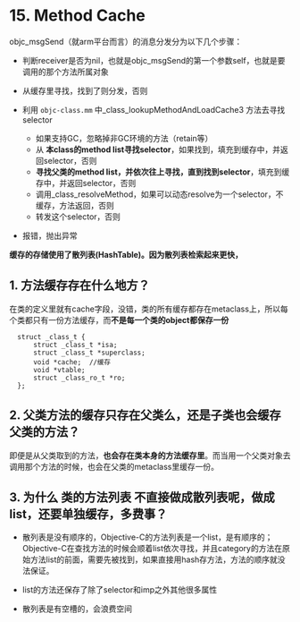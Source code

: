 #  15. Method Cache

objc_msgSend（就arm平台而言）的消息分发分为以下几个步骤：

* 判断receiver是否为nil，也就是objc_msgSend的第一个参数self，也就是要调用的那个方法所属对象

* 从缓存里寻找，找到了则分发，否则

* 利用 `objc-class.mm` 中_class_lookupMethodAndLoadCache3 方法去寻找selector

     * 如果支持GC，忽略掉非GC环境的方法（retain等）
     * 从 **本class的method list寻找selector**，如果找到，填充到缓存中，并返回selector，否则
     * **寻找父类的method list，并依次往上寻找，直到找到selector**，填充到缓存中，并返回selector，否则
     * 调用_class_resolveMethod，如果可以动态resolve为一个selector，不缓存，方法返回，否则
     * 转发这个selector，否则
* 报错，抛出异常

**缓存的存储使用了散列表(HashTable)。因为散列表检索起来更快，**

## 1. 方法缓存存在什么地方？
在类的定义里就有cache字段，没错，类的所有缓存都存在metaclass上，所以每个类都只有一份方法缓存，而**不是每一个类的object都保存一份**

```
  struct _class_t {
      struct _class_t *isa;
      struct _class_t *superclass;
      void *cache;  //缓存
      void *vtable;
      struct _class_ro_t *ro;
  };
```

## 2. 父类方法的缓存只存在父类么，还是子类也会缓存父类的方法？

即便是从父类取到的方法，**也会存在类本身的方法缓存里**。而当用一个父类对象去调用那个方法的时候，也会在父类的metaclass里缓存一份。

## 3. 为什么 类的方法列表 不直接做成散列表呢，做成list，还要单独缓存，多费事？

* 散列表是没有顺序的，Objective-C的方法列表是一个list，是有顺序的；Objective-C在查找方法的时候会顺着list依次寻找，并且category的方法在原始方法list的前面，需要先被找到，如果直接用hash存方法，方法的顺序就没法保证。

* list的方法还保存了除了selector和imp之外其他很多属性

* 散列表是有空槽的，会浪费空间